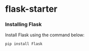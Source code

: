 # flask-starter

### Installing Flask

Install Flask using the command below:

```python
pip install Flask
```